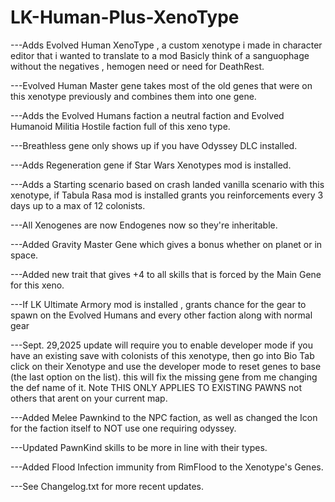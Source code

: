 # LK-Human-Plus-XenoType
---Adds Evolved Human XenoType , a custom xenotype i made in character editor that i wanted to translate to a mod Basicly think of a sanguophage without the negatives , hemogen need or need for DeathRest.  


---Evolved Human Master gene takes most of the old genes that were on this xenotype previously and combines them into one gene.

---Adds the Evolved Humans faction a neutral faction and Evolved Humanoid Militia Hostile faction full of this xeno type.  

---Breathless gene only shows up if you have Odyssey DLC installed. 

---Adds Regeneration gene if Star Wars Xenotypes mod is installed.

---Adds a Starting scenario based on crash landed vanilla scenario with this xenotype, if Tabula Rasa mod is installed  grants you reinforcements every 3 days up to a max of 12 colonists.

---All Xenogenes are now Endogenes now so they're inheritable.

---Added Gravity Master Gene which gives a bonus whether on planet or in space.

---Added new trait that gives +4 to all skills that is forced by the Main Gene for this xeno.

---If LK Ultimate Armory mod is installed , grants chance for the gear to spawn on the Evolved Humans and every other faction along with normal gear 

---Sept. 29,2025 update will require you to enable developer mode if you have an existing save with colonists of this xenotype, then go into Bio Tab click on their Xenotype and use the developer mode to reset genes to base (the last option on the list). this will fix the missing gene from me changing the def name of it.
Note THIS ONLY APPLIES TO EXISTING PAWNS not others that arent on your current map.

---Added Melee Pawnkind to the NPC faction, as well as changed the Icon for the faction itself to NOT use one requiring odyssey.

---Updated PawnKind skills to be more in line with their types.

---Added Flood Infection immunity from RimFlood to the Xenotype's Genes.

---See Changelog.txt for more recent updates.
